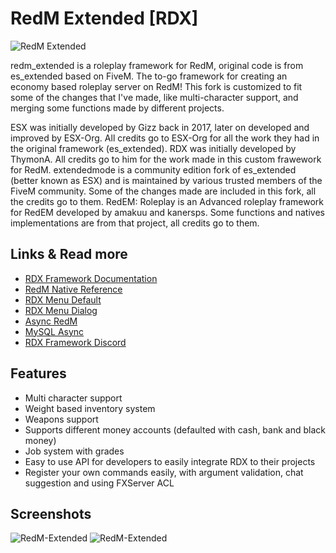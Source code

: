 # RedM Extended [RDX]
![RedM Extended](https://i.imgur.com/OEjfYF0.jpg)

redm_extended is a roleplay framework for RedM, original code is from es_extended based on FiveM. The to-go framework for creating an economy based roleplay server on RedM!
This fork is customized to fit some of the changes that I've made, like multi-character support, and merging some functions made by different projects.

ESX was initially developed by Gizz back in 2017, later on developed and improved by ESX-Org.
All credits go to ESX-Org for all the work they had in the original framework (es_extended).
RDX was initially developed by ThymonA.
All credits go to him for the work made in this custom frawework for RedM.
extendedmode is a community edition fork of es_extended (better known as ESX) and is maintained by various trusted members of the FiveM community.
Some of the changes made are included in this fork, all the credits go to them.
RedEM: Roleplay is an Advanced roleplay framework for RedEM developed by amakuu and kanersps.
Some functions and natives implementations are from that project, all credits go to them.

## Links & Read more
- [RDX Framework Documentation](https://rdx-framework.cfx.digital/)
- [RedM Native Reference](https://vespura.com/doc/natives/)
- [RDX Menu Default](https://github.com/alexander-schilling/rdx_menu_default)
- [RDX Menu Dialog](https://github.com/alexander-schilling/rdx_menu_dialog)
- [Async RedM](https://github.com/TigoDevelopment/redm-async/tree/master)
- [MySQL Async](https://github.com/brouznouf/fivem-mysql-async)
- [RDX Framework Discord](https://discord.gg/HScTyEt)

## Features
- Multi character support
- Weight based inventory system
- Weapons support
- Supports different money accounts (defaulted with cash, bank and black money)
- Job system with grades
- Easy to use API for developers to easily integrate RDX to their projects
- Register your own commands easily, with argument validation, chat suggestion and using FXServer ACL

## Screenshots
![RedM-Extended](https://i.imgur.com/Ijczndn.jpg)
![RedM-Extended](https://i.imgur.com/amlwgHj.jpg)
